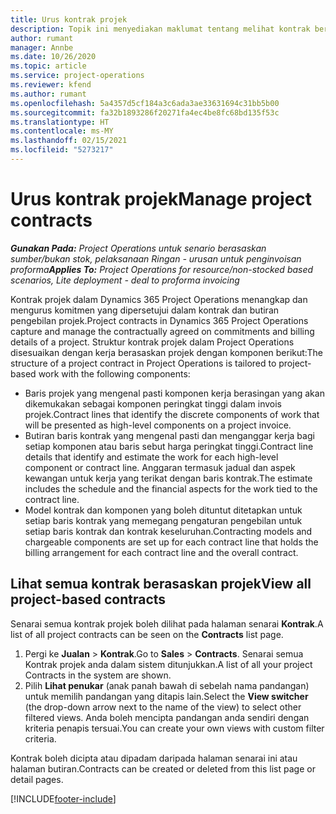 ```yaml
---
title: Urus kontrak projek
description: Topik ini menyediakan maklumat tentang melihat kontrak berasaskan projek.
author: rumant
manager: Annbe
ms.date: 10/26/2020
ms.topic: article
ms.service: project-operations
ms.reviewer: kfend
ms.author: rumant
ms.openlocfilehash: 5a4357d5cf184a3c6ada3ae33631694c31bb5b00
ms.sourcegitcommit: fa32b1893286f20271fa4ec4be8fc68bd135f53c
ms.translationtype: HT
ms.contentlocale: ms-MY
ms.lasthandoff: 02/15/2021
ms.locfileid: "5273217"
---
```

# <a name="manage-project-contracts"></a><span data-ttu-id="e6ac8-103">Urus kontrak projek</span><span class="sxs-lookup"><span data-stu-id="e6ac8-103">Manage project contracts</span></span>

<span data-ttu-id="e6ac8-104">_**Gunakan Pada:** Project Operations untuk senario berasaskan sumber/bukan stok, pelaksanaan Ringan - urusan untuk penginvoisan proforma_</span><span class="sxs-lookup"><span data-stu-id="e6ac8-104">_**Applies To:** Project Operations for resource/non-stocked based scenarios, Lite deployment - deal to proforma invoicing_</span></span>

<span data-ttu-id="e6ac8-105">Kontrak projek dalam Dynamics 365 Project Operations menangkap dan mengurus komitmen yang dipersetujui dalam kontrak dan butiran pengebilan projek.</span><span class="sxs-lookup"><span data-stu-id="e6ac8-105">Project contracts in Dynamics 365 Project Operations capture and manage the contractually agreed on commitments and billing details of a project.</span></span> <span data-ttu-id="e6ac8-106">Struktur kontrak projek dalam Project Operations disesuaikan dengan kerja berasaskan projek dengan komponen berikut:</span><span class="sxs-lookup"><span data-stu-id="e6ac8-106">The structure of a project contract in Project Operations is tailored to project-based work with the following components:</span></span>

- <span data-ttu-id="e6ac8-107">Baris projek yang mengenal pasti komponen kerja berasingan yang akan dikemukakan sebagai komponen peringkat tinggi dalam invois projek.</span><span class="sxs-lookup"><span data-stu-id="e6ac8-107">Contract lines that identify the discrete components of work that will be presented as high-level components on a project invoice.</span></span>
- <span data-ttu-id="e6ac8-108">Butiran baris kontrak yang mengenal pasti dan menganggar kerja bagi setiap komponen atau baris sebut harga peringkat tinggi.</span><span class="sxs-lookup"><span data-stu-id="e6ac8-108">Contract line details that identify and estimate the work for each high-level component or contract line.</span></span> <span data-ttu-id="e6ac8-109">Anggaran termasuk jadual dan aspek kewangan untuk kerja yang terikat dengan baris kontrak.</span><span class="sxs-lookup"><span data-stu-id="e6ac8-109">The estimate includes the schedule and the financial aspects for the work tied to the contract line.</span></span>
- <span data-ttu-id="e6ac8-110">Model kontrak dan komponen yang boleh dituntut ditetapkan untuk setiap baris kontrak yang memegang pengaturan pengebilan untuk setiap baris kontrak dan kontrak keseluruhan.</span><span class="sxs-lookup"><span data-stu-id="e6ac8-110">Contracting models and chargeable components are set up for each contract line that holds the billing arrangement for each contract line and the overall contract.</span></span>

## <a name="view-all-project-based-contracts"></a><span data-ttu-id="e6ac8-111">Lihat semua kontrak berasaskan projek</span><span class="sxs-lookup"><span data-stu-id="e6ac8-111">View all project-based contracts</span></span>

<span data-ttu-id="e6ac8-112">Senarai semua kontrak projek boleh dilihat pada halaman senarai **Kontrak**.</span><span class="sxs-lookup"><span data-stu-id="e6ac8-112">A list of all project contracts can be seen on the **Contracts** list page.</span></span> 

1. <span data-ttu-id="e6ac8-113">Pergi ke **Jualan** > **Kontrak**.</span><span class="sxs-lookup"><span data-stu-id="e6ac8-113">Go to **Sales** > **Contracts**.</span></span> <span data-ttu-id="e6ac8-114">Senarai semua Kontrak projek anda dalam sistem ditunjukkan.</span><span class="sxs-lookup"><span data-stu-id="e6ac8-114">A list of all your project Contracts in the system are shown.</span></span> 
2. <span data-ttu-id="e6ac8-115">Pilih **Lihat penukar** (anak panah bawah di sebelah nama pandangan) untuk memilih pandangan yang ditapis lain.</span><span class="sxs-lookup"><span data-stu-id="e6ac8-115">Select the **View switcher** (the drop-down arrow next to the name of the view) to select other filtered views.</span></span> <span data-ttu-id="e6ac8-116">Anda boleh mencipta pandangan anda sendiri dengan kriteria penapis tersuai.</span><span class="sxs-lookup"><span data-stu-id="e6ac8-116">You can create your own views with custom filter criteria.</span></span>

<span data-ttu-id="e6ac8-117">Kontrak boleh dicipta atau dipadam daripada halaman senarai ini atau halaman butiran.</span><span class="sxs-lookup"><span data-stu-id="e6ac8-117">Contracts can be created or deleted from this list page or detail pages.</span></span>


[!INCLUDE[footer-include](../../includes/footer-banner.md)]